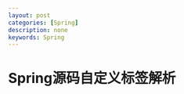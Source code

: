 ```yaml
---
layout: post
categories: [Spring]
description: none
keywords: Spring
---
```

# Spring源码自定义标签解析

























































